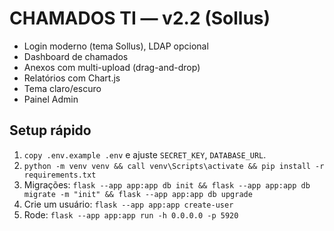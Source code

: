 # CHAMADOS TI — v2.2 (Sollus)
- Login moderno (tema Sollus), LDAP opcional
- Dashboard de chamados
- Anexos com multi-upload (drag-and-drop)
- Relatórios com Chart.js
- Tema claro/escuro
- Painel Admin

## Setup rápido
1) `copy .env.example .env` e ajuste `SECRET_KEY`, `DATABASE_URL`.
2) `python -m venv venv && call venv\Scripts\activate && pip install -r requirements.txt`
3) Migrações: `flask --app app:app db init && flask --app app:app db migrate -m "init" && flask --app app:app db upgrade`
4) Crie um usuário: `flask --app app:app create-user`
5) Rode: `flask --app app:app run -h 0.0.0.0 -p 5920`
